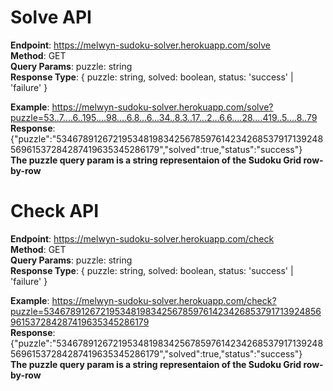 # Solve API
**Endpoint**: https://melwyn-sudoku-solver.herokuapp.com/solve  
**Method**: GET  
**Query Params**: puzzle: string  
**Response Type**: { puzzle: string, solved: boolean, status: 'success' | 'failure' }  

**Example**: https://melwyn-sudoku-solver.herokuapp.com/solve?puzzle=53..7....6..195....98....6.8...6...34..8.3..17...2...6.6....28....419..5....8..79  
**Response**: {"puzzle":"534678912672195348198342567859761423426853791713924856961537284287419635345286179","solved":true,"status":"success"}  
**The puzzle query param is a string representaion of the Sudoku Grid row-by-row**  

# Check API
**Endpoint**: https://melwyn-sudoku-solver.herokuapp.com/check  
**Method**: GET  
**Query Params**: puzzle: string  
**Response Type**: { puzzle: string, solved: boolean, status: 'success' | 'failure' }  

**Example**: https://melwyn-sudoku-solver.herokuapp.com/check?puzzle=534678912672195348198342567859761423426853791713924856961537284287419635345286179  
**Response**: {"puzzle":"534678912672195348198342567859761423426853791713924856961537284287419635345286179","solved":true,"status":"success"}  
**The puzzle query param is a string representaion of the Sudoku Grid row-by-row**  
